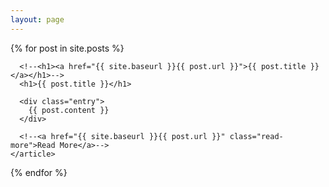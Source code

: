 ```yaml
---
layout: page
---
```


<div class="posts">
  {% for post in site.posts %}
    <article class="post">

      <!--<h1><a href="{{ site.baseurl }}{{ post.url }}">{{ post.title }}</a></h1>-->
      <h1>{{ post.title }}</h1>

      <div class="entry">
        {{ post.content }}
      </div>

      <!--<a href="{{ site.baseurl }}{{ post.url }}" class="read-more">Read More</a>-->
    </article>
  {% endfor %}
</div>
